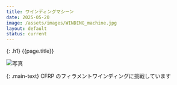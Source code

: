 ```yaml
---
title: ワインディングマシーン
date: 2025-05-20
image: /assets/images/WINDING_machine.jpg
layout: default
status: current
---
```


{: .h1}
{{page.title}}

<div class="w-full h-[300px] overflow-hidden">
  <img
    class="h-full w-auto mx-auto object-cover"
    src="{{ page.image | relative_url }}"
    alt="写真"
  />
</div>

{: .main-text}
CFRP のフィラメントワインディングに挑戦しています
